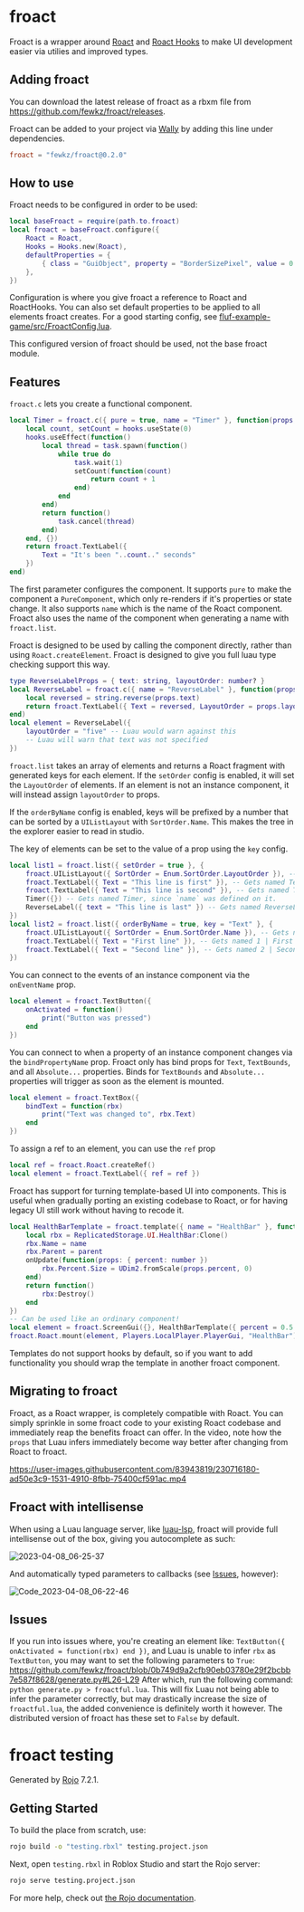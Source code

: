 # froact

Froact is a wrapper around [Roact](https://github.com/Roblox/roact) and
[Roact Hooks](https://github.com/Kampfkarren/roact-hooks) to make UI development
easier via utilies and improved types.

## Adding froact

You can download the latest release of froact as a rbxm file from
https://github.com/fewkz/froact/releases.

Froact can be added to your project via [Wally](https://wally.run/) by adding
this line under dependencies.

```toml
froact = "fewkz/froact@0.2.0"
```

## How to use

Froact needs to be configured in order to be used:

```lua
local baseFroact = require(path.to.froact)
local froact = baseFroact.configure({
    Roact = Roact,
    Hooks = Hooks.new(Roact),
    defaultProperties = {
        { class = "GuiObject", property = "BorderSizePixel", value = 0 }
    },
})
```

Configuration is where you give froact a reference to Roact and RoactHooks. You
can also set default properties to be applied to all elements froact creates.
For a good starting config, see
[fluf-example-game/src/FroactConfig.lua](https://github.com/fewkz/fluf-example-game/blob/main/src/FroactConfig.lua).

This configured version of froact should be used, not the base froact module.

## Features

`froact.c` lets you create a functional component.

```lua
local Timer = froact.c({ pure = true, name = "Timer" }, function(props, hooks)
    local count, setCount = hooks.useState(0)
    hooks.useEffect(function()
        local thread = task.spawn(function()
            while true do
                task.wait(1)
                setCount(function(count)
                    return count + 1
                end)
            end
        end)
        return function()
            task.cancel(thread)
        end)
    end, {})
    return froact.TextLabel({
        Text = "It's been "..count.." seconds"
    })
end)
```

The first parameter configures the component. It supports `pure` to make the
component a `PureComponent`, which only re-renders if it's properties or state
change. It also supports `name` which is the name of the Roact component. Froact
also uses the name of the component when generating a name with `froact.list`.

Froact is designed to be used by calling the component directly, rather than
using `Roact.createElement`. Froact is designed to give you full luau type
checking support this way.

```lua
type ReverseLabelProps = { text: string, layoutOrder: number? }
local ReverseLabel = froact.c({ name = "ReverseLabel" }, function(props: ReverseLabelProps, hooks)
    local reversed = string.reverse(props.text)
    return froact.TextLabel({ Text = reversed, LayoutOrder = props.layoutOrder })
end)
local element = ReverseLabel({
    layoutOrder = "five" -- Luau would warn against this
    -- Luau will warn that text was not specified
})
```

`froact.list` takes an array of elements and returns a Roact fragment with
generated keys for each element. If the `setOrder` config is enabled, it will
set the `LayoutOrder` of elements. If an element is not an instance component,
it will instead assign `layoutOrder` to props.

If the `orderByName` config is enabled, keys will be prefixed by a number that
can be sorted by a `UIListLayout` with `SortOrder.Name`. This makes the tree in
the explorer easier to read in studio.

The key of elements can be set to the value of a prop using the `key` config.

```lua
local list1 = froact.list({ setOrder = true }, {
    froact.UIListLayout({ SortOrder = Enum.SortOrder.LayoutOrder }), -- Gets named UIListLayout
    froact.TextLabel({ Text = "This line is first" }), -- Gets named TextLabel 1
    froact.TextLabel({ Text = "This line is second" }), -- Gets named TextLabel 2
    Timer({}) -- Gets named Timer, since `name` was defined on it.
    ReverseLabel({ text = "This line is last" }) -- Gets named ReverseLabel, and has `layoutOrder` set.
})
local list2 = froact.list({ orderByName = true, key = "Text" }, {
    froact.UIListLayout({ SortOrder = Enum.SortOrder.Name }), -- Gets named UIListLayout
    froact.TextLabel({ Text = "First line" }), -- Gets named 1 | First line
    froact.TextLabel({ Text = "Second line" }), -- Gets named 2 | Second line
})
```

You can connect to the events of an instance component via the `onEventName`
prop.

```lua
local element = froact.TextButton({
    onActivated = function()
        print("Button was pressed")
    end 
})
```

You can connect to when a property of an instance component changes via the
`bindPropertyName` prop. Froact only has bind props for `Text`, `TextBounds`,
and all `Absolute...` properties. Binds for `TextBounds` and `Absolute...`
properties will trigger as soon as the element is mounted.

```lua
local element = froact.TextBox({
    bindText = function(rbx)
        print("Text was changed to", rbx.Text)
    end 
})
```

To assign a ref to an element, you can use the `ref` prop

```lua
local ref = froact.Roact.createRef()
local element = froact.TextLabel({ ref = ref })
```

Froact has support for turning template-based UI into components. This is useful
when gradually porting an existing codebase to Roact, or for having legacy UI
still work without having to recode it.

```lua
local HealthBarTemplate = froact.template({ name = "HealthBar" }, function(name, parent, onUpdate)
    local rbx = ReplicatedStorage.UI.HealthBar:Clone()
    rbx.Name = name
    rbx.Parent = parent
    onUpdate(function(props: { percent: number })
        rbx.Percent.Size = UDim2.fromScale(props.percent, 0)
    end)
    return function()
        rbx:Destroy()
    end
})
-- Can be used like an ordinary component!
local element = froact.ScreenGui({}, HealthBarTemplate({ percent = 0.5 }))
froact.Roact.mount(element, Players.LocalPlayer.PlayerGui, "HealthBar")
```

Templates do not support hooks by default, so if you want to add functionality
you should wrap the template in another froact component.

## Migrating to froact

Froact, as a Roact wrapper, is completely compatible with Roact. You can simply
sprinkle in some froact code to your existing Roact codebase and immediately reap 
the benefits froact can offer. In the video, note how the `props` that Luau infers
immediately become way better after changing from Roact to froact.

https://user-images.githubusercontent.com/83943819/230716180-ad50e3c9-1531-4910-8fbb-75400cf591ac.mp4

## Froact with intellisense

When using a Luau language server, like [luau-lsp](https://github.com/JohnnyMorganz/luau-lsp),
froact will provide full intellisense out of the box, giving you autocomplete as such:

![2023-04-08_06-25-37](https://user-images.githubusercontent.com/83943819/230716251-2d6397f8-dc57-45b5-87a2-ebac0e2951ea.png)

And automatically typed parameters to callbacks (see [Issues](#issues), however):

![Code_2023-04-08_06-22-46](https://user-images.githubusercontent.com/83943819/230716207-664beb5c-8fb5-455b-9f3d-214241357d9e.png)

## Issues

If you run into issues where, you're creating an element like:
`TextButton({ onActivated = function(rbx) end })`, and Luau is unable to infer
`rbx` as `TextButton`, you may want to set the following parameters to `True`:
https://github.com/fewkz/froact/blob/0b749d9a2cfb90eb03780e29f2bcbb7e587f8628/generate.py#L26-L29
After which, run the following command: `python generate.py > froactful.lua`.
This will fix Luau not being able to infer the parameter correctly, but may
drastically increase the size of `froactful.lua`, the added convenience is
definitely worth it however. The distributed version of froact has these set to
`False` by default.



# froact testing

Generated by [Rojo](https://github.com/rojo-rbx/rojo) 7.2.1.

## Getting Started

To build the place from scratch, use:

```bash
rojo build -o "testing.rbxl" testing.project.json
```

Next, open `testing.rbxl` in Roblox Studio and start the Rojo server:

```bash
rojo serve testing.project.json
```

For more help, check out [the Rojo documentation](https://rojo.space/docs).
